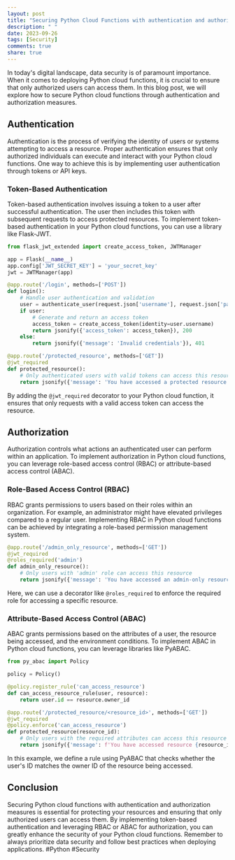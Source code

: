 ```yaml
---
layout: post
title: "Securing Python Cloud Functions with authentication and authorization"
description: " "
date: 2023-09-26
tags: [Security]
comments: true
share: true
---
```


In today's digital landscape, data security is of paramount importance. When it comes to deploying Python cloud functions, it is crucial to ensure that only authorized users can access them. In this blog post, we will explore how to secure Python cloud functions through authentication and authorization measures.

## Authentication

Authentication is the process of verifying the identity of users or systems attempting to access a resource. Proper authentication ensures that only authorized individuals can execute and interact with your Python cloud functions. One way to achieve this is by implementing user authentication through tokens or API keys.

### Token-Based Authentication

Token-based authentication involves issuing a token to a user after successful authentication. The user then includes this token with subsequent requests to access protected resources. To implement token-based authentication in your Python cloud functions, you can use a library like Flask-JWT.

```python
from flask_jwt_extended import create_access_token, JWTManager

app = Flask(__name__)
app.config['JWT_SECRET_KEY'] = 'your_secret_key'
jwt = JWTManager(app)

@app.route('/login', methods=['POST'])
def login():
    # Handle user authentication and validation
    user = authenticate_user(request.json['username'], request.json['password'])
    if user:
        # Generate and return an access token
        access_token = create_access_token(identity=user.username)
        return jsonify({'access_token': access_token}), 200
    else:
        return jsonify({'message': 'Invalid credentials'}), 401

@app.route('/protected_resource', methods=['GET'])
@jwt_required
def protected_resource():
    # Only authenticated users with valid tokens can access this resource
    return jsonify({'message': 'You have accessed a protected resource'}), 200
```

By adding the `@jwt_required` decorator to your Python cloud function, it ensures that only requests with a valid access token can access the resource.

## Authorization

Authorization controls what actions an authenticated user can perform within an application. To implement authorization in Python cloud functions, you can leverage role-based access control (RBAC) or attribute-based access control (ABAC).

### Role-Based Access Control (RBAC)

RBAC grants permissions to users based on their roles within an organization. For example, an administrator might have elevated privileges compared to a regular user. Implementing RBAC in Python cloud functions can be achieved by integrating a role-based permission management system.

```python
@app.route('/admin_only_resource', methods=['GET'])
@jwt_required
@roles_required('admin')
def admin_only_resource():
    # Only users with 'admin' role can access this resource
    return jsonify({'message': 'You have accessed an admin-only resource'}), 200
```

Here, we can use a decorator like `@roles_required` to enforce the required role for accessing a specific resource.

### Attribute-Based Access Control (ABAC)

ABAC grants permissions based on the attributes of a user, the resource being accessed, and the environment conditions. To implement ABAC in Python cloud functions, you can leverage libraries like PyABAC.

```python
from py_abac import Policy

policy = Policy()

@policy.register_rule('can_access_resource')
def can_access_resource_rule(user, resource):
    return user.id == resource.owner_id

@app.route('/protected_resource/<resource_id>', methods=['GET'])
@jwt_required
@policy.enforce('can_access_resource')
def protected_resource(resource_id):
    # Only users with the required attributes can access this resource
    return jsonify({'message': f'You have accessed resource {resource_id}'})
```

In this example, we define a rule using PyABAC that checks whether the user's ID matches the owner ID of the resource being accessed.

## Conclusion

Securing Python cloud functions with authentication and authorization measures is essential for protecting your resources and ensuring that only authorized users can access them. By implementing token-based authentication and leveraging RBAC or ABAC for authorization, you can greatly enhance the security of your Python cloud functions. Remember to always prioritize data security and follow best practices when deploying applications. #Python #Security